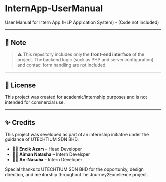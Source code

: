 # InternApp-UserManual
User Manual for Intern App (HLP Application System) - (Code not included)

---

## 📌 Note

> ⚠️ This repository includes only the **front-end interface** of the project. The backend logic (such as PHP and server configuration) and contact form handling are not included.

---

## 📄 License

This project was created for academic/internship purposes and is not intended for commercial use.

---

## ✨ Credits

This project was developed as part of an internship initiative under the guidance of UTECHTIUM SDN BHD.

- 👨‍💻 **Encik Azam** – Head Developer
- 👩‍💻 **Aiman Natasha** – Intern Developer
- 👩‍💻 **An-Nasuha** – Intern Developer

Special thanks to UTECHTIUM SDN BHD for the opportunity, design direction, and mentorship throughout the Journey2Excellence project.


